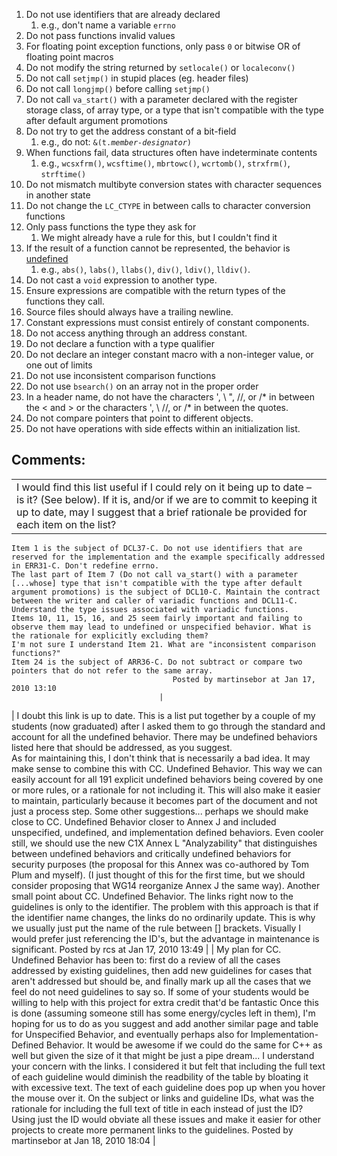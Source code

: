1.  Do not use identifiers that are already declared
    1.  e.g., don't name a variable `errno`
2.  Do not pass functions invalid values
3.  For floating point exception functions, only pass `0` or bitwise OR of floating point macros
4.  Do not modify the string returned by `setlocale()` or `localeconv()`
5.  Do not call `setjmp()` in stupid places (eg. header files)
6.  Do not call `longjmp()` before calling `setjmp()`
7.  Do not call `va_start()` with a parameter declared with the register storage class, of array type, or a type that isn't compatible with the type after default argument promotions
8.  Do not try to get the address constant of a bit-field
    1.  e.g., do not: `&(t.`*`member-designator`*`)`
9.  When functions fail, data structures often have indeterminate contents
    1.  e.g., `wcsxfrm()`, `wcsftime()`, `mbrtowc()`, `wcrtomb()`, `strxfrm()`, `strftime()`
10. Do not mismatch multibyte conversion states with character sequences in another state
11. Do not change the `LC_CTYPE` in between calls to character conversion functions
12. Only pass functions the type they ask for
    1.  We might already have a rule for this, but I couldn't find it
13. If the result of a function cannot be represented, the behavior is [undefined](BB.-Definitions_87152273.html#BB.Definitions-undefinedbehavior)
    1.  e.g., `abs()`, `labs()`, `llabs()`, `div()`, `ldiv()`, `lldiv()`.
14. Do not cast a `void` expression to another type.
15. Ensure expressions are compatible with the return types of the functions they call.
16. Source files should always have a trailing newline.
17. Constant expressions must consist entirely of constant components.
18. Do not access anything through an address constant.
19. Do not declare a function with a type qualifier
20. Do not declare an integer constant macro with a non-integer value, or one out of limits
21. Do not use inconsistent comparison functions
22. Do not use `bsearch()` on an array not in the proper order
23. In a header name, do not have the characters ', \\ ", //, or /\* in between the \< and \> or the characters ', \\ //, or /\* in between the quotes.
24. Do not compare pointers that point to different objects.
25. Do not have operations with side effects within an initialization list.
## Comments:

|  |
| ----|
| I would find this list useful if I could rely on it being up to date – is it? (See below). If it is, and/or if we are to commit to keeping it up to date, may I suggest that a brief rationale be provided for each item on the list?
    Item 1 is the subject of DCL37-C. Do not use identifiers that are reserved for the implementation and the example specifically addressed in ERR31-C. Don't redefine errno.
    The last part of Item 7 (Do not call va_start() with a parameter [...whose] type that isn't compatible with the type after default argument promotions) is the subject of DCL10-C. Maintain the contract between the writer and caller of variadic functions and DCL11-C. Understand the type issues associated with variadic functions.
    Items 10, 11, 15, 16, and 25 seem fairly important and failing to observe them may lead to undefined or unspecified behavior. What is the rationale for explicitly excluding them?
    I'm not sure I understand Item 21. What are "inconsistent comparison functions?"
    Item 24 is the subject of ARR36-C. Do not subtract or compare two pointers that do not refer to the same array.
                                        Posted by martinsebor at Jan 17, 2010 13:10
                                     |
| I doubt this link is up to date.  This is a list put together by a couple of my students (now graduated) after I asked them to go through the standard and account for all the undefined behavior.
There may be undefined behaviors listed here that should be addressed, as you suggest.  
As for maintaining this, I don't think that is necessarily a bad idea.  It may make sense to combine this with CC. Undefined Behavior.  This way we can easily account for all 191 explicit undefined behaviors being covered by one or more rules, or a rationale for not including it.  This will also make it easier to maintain, particularly because it becomes part of the document and not just a process step.
Some other suggestions... perhaps we should make close to CC. Undefined Behavior closer to Annex J and included unspecified, undefined, and implementation defined behaviors.  Even cooler still, we should use the new C1X Annex L "Analyzability" that distinguishes between undefined behaviors and critically undefined behaviors for security purposes (the proposal for this Annex was co-authored by Tom Plum and myself).  (I just thought of this for the first time, but we should consider proposing that WG14 reorganize Annex J the same way).
Another small point about CC. Undefined Behavior.  The links right now to the guidelines is only to the identifier.  The problem with this approach is that if the identifier name changes, the links do no ordinarily update.  This is why we usually just put the name of the rule between [] brackets.  Visually I would prefer just referencing the ID's, but the advantage in maintenance is significant.
                                        Posted by rcs at Jan 17, 2010 13:49
                                     |
| My plan for CC. Undefined Behavior has been to: first do a review of all the cases addressed by existing guidelines, then add new guidelines for cases that aren't addressed but should be, and finally mark up all the cases that we feel do not need guidelines to say so. If some of your students would be willing to help with this project for extra credit that'd be fantastic 
Once this is done (assuming someone still has some energy/cycles left in them), I'm hoping for us to do as you suggest and add another similar page and table for Unspecified Behavior, and eventually perhaps also for Implementation-Defined Behavior.
It would be awesome if we could do the same for C++ as well but given the size of it that might be just a pipe dream...
I understand your concern with the links. I considered it but felt that including the full text of each guideline would diminish the readbility of the table by bloating it with excessive text. The text of each guideline does pop up when you hover the mouse over it.
On the subject or links and guideline IDs, what was the rationale for including the full text of title in each instead of just the ID? Using just the ID would obviate all these issues and make it easier for other projects to create more permanent links to the guidelines.
                                        Posted by martinsebor at Jan 18, 2010 18:04
                                     |

